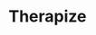 # Therapize
<div>
<img src="https://img.shields.io/badge/-Firebase-purple" hspace="2" alt="">
<img src="https://img.shields.io/badge/-Cloud Firestore-purple" hspace="2" alt="">
<img src="https://img.shields.io/badge/-App Distribution-purple" hspace="2" alt="">
<img src="https://img.shields.io/badge/-Firebase Storage-purple" hspace="2" alt="">
<img src="https://img.shields.io/badge/-Cloud Functions-purple" hspace="2" alt="">
<img src="https://img.shields.io/badge/-Flutter-blue" hspace="2" alt="">
<img src="https://img.shields.io/badge/-Dart-blue" hspace="2" alt="">
<img src="https://img.shields.io/badge/-AgoraSDK-red" hspace="2" alt="">

</div>
